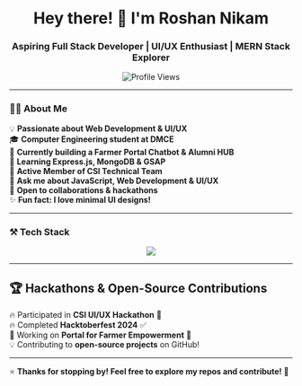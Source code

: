 <!-- HEADER -->
<h1 align="center">Hey there! 👋 I'm Roshan Nikam</h1>
<h3 align="center">Aspiring Full Stack Developer | UI/UX Enthusiast | MERN Stack Explorer</h3>

<p align="center">
  <img src="https://komarev.com/ghpvc/?username=roshannikam&label=Profile%20Views&color=0e75b6&style=flat" alt="Profile Views" />
</p>

---

<!-- ABOUT SECTION -->
### 🧑‍💻 About Me  
💡 **Passionate about Web Development & UI/UX**  
🎓 **Computer Engineering student at DMCE**  
🔭 **Currently building a Farmer Portal Chatbot & Alumni HUB**  
🌱 **Learning Express.js, MongoDB & GSAP**  
📌 **Active Member of CSI Technical Team**  
💬 **Ask me about JavaScript, Web Development & UI/UX**  
🚀 **Open to collaborations & hackathons**  
✨ **Fun fact: I love minimal UI designs!**  

---

<!-- TECH STACK -->
### ⚒️ Tech Stack  
<p align="center">
  <img src="https://skillicons.dev/icons?i=html,css,js,nodejs,express,mongodb,git,figma" />
</p>

---
## 🏆 Hackathons & Open-Source Contributions  
🔥 Participated in **CSI UI/UX Hackathon** 🎨  
🔥 Completed **Hacktoberfest 2024** ✅  
🌱 Working on **Portal for Farmer Empowerment** 🚜  
💡 Contributing to **open-source projects** on GitHub!  


---

⭐ **Thanks for stopping by! Feel free to explore my repos and contribute! 🚀**  
